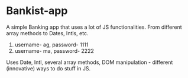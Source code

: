# Bankist-app
A simple Banking app that uses a lot of JS functionalities. From different array methods to Dates, Intls, etc.

1. username- ag, password- 1111
2. username- ma, password- 2222

Uses Date, Intl, several array methods, DOM manipulation - different (innovative) ways to do stuff in JS.
